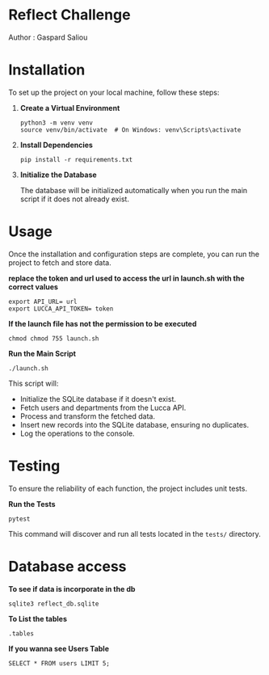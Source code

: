 # Reflect Challenge

Author : Gaspard Saliou

# Installation

To set up the project on your local machine, follow these steps:


1. **Create a Virtual Environment**

    ```
    python3 -m venv venv
    source venv/bin/activate  # On Windows: venv\Scripts\activate
    ```

2. **Install Dependencies**

    ```
    pip install -r requirements.txt
    ```

4. **Initialize the Database**

    The database will be initialized automatically when you run the main script if it does not already exist.


# Usage

Once the installation and configuration steps are complete, you can run the project to fetch and store data.

**replace the token and url used to access the url in launch.sh with the correct values**
    
    export API_URL= url
    export LUCCA_API_TOKEN= token

**If the launch file has not the permission to be executed**

    chmod chmod 755 launch.sh

**Run the Main Script**
    
    
    ./launch.sh
    

This script will:
- Initialize the SQLite database if it doesn't exist.
- Fetch users and departments from the Lucca API.
- Process and transform the fetched data.
- Insert new records into the SQLite database, ensuring no duplicates.
- Log the operations to the console.


# Testing

To ensure the reliability of each function, the project includes unit tests.

**Run the Tests**
    
    pytest
    
This command will discover and run all tests located in the `tests/` directory.

# Database access

**To see if data is incorporate in the db**
  

    sqlite3 reflect_db.sqlite


**To List the tables**

    
    .tables
    

**If you wanna see Users Table**

    
    SELECT * FROM users LIMIT 5;
    